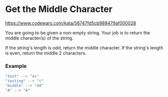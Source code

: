 # Get the Middle Character

https://www.codewars.com/kata/56747fd5cb988479af000028

You are going to be given a non-empty string. Your job is to return the middle character(s) of the string.

If the string's length is odd, return the middle character.
If the string's length is even, return the middle 2 characters.

### Example

```javascript
"test" --> "es"
"testing" --> "t"
"middle" --> "dd"
"A" --> "A"
```